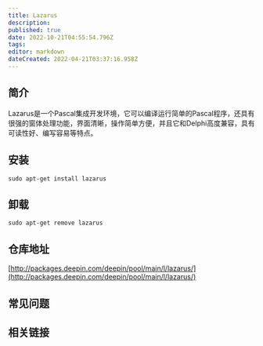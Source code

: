 ```yaml
---
title: Lazarus
description: 
published: true
date: 2022-10-21T04:55:54.796Z
tags: 
editor: markdown
dateCreated: 2022-04-21T03:37:16.958Z
---
```


## 简介

Lazarus是一个Pascal集成开发环境，它可以编译运行简单的Pascal程序，还具有很强的窗体处理功能，界面清晰，操作简单方便，并且它和Delphi高度兼容，具有可读性好、编写容易等特点。

## 安装

`sudo apt-get install lazarus`

## 卸载

`sudo apt-get remove lazarus`

## 仓库地址

[http://packages.deepin.com/deepin/pool/main/l/lazarus/](http://packages.deepin.com/deepin/pool/main/l/lazarus/)

## 常见问题

## 相关链接
